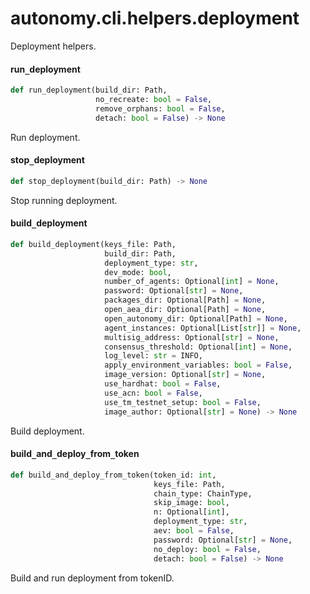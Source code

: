 <a id="autonomy.cli.helpers.deployment"></a>

# autonomy.cli.helpers.deployment

Deployment helpers.

<a id="autonomy.cli.helpers.deployment.run_deployment"></a>

#### run`_`deployment

```python
def run_deployment(build_dir: Path,
                   no_recreate: bool = False,
                   remove_orphans: bool = False,
                   detach: bool = False) -> None
```

Run deployment.

<a id="autonomy.cli.helpers.deployment.stop_deployment"></a>

#### stop`_`deployment

```python
def stop_deployment(build_dir: Path) -> None
```

Stop running deployment.

<a id="autonomy.cli.helpers.deployment.build_deployment"></a>

#### build`_`deployment

```python
def build_deployment(keys_file: Path,
                     build_dir: Path,
                     deployment_type: str,
                     dev_mode: bool,
                     number_of_agents: Optional[int] = None,
                     password: Optional[str] = None,
                     packages_dir: Optional[Path] = None,
                     open_aea_dir: Optional[Path] = None,
                     open_autonomy_dir: Optional[Path] = None,
                     agent_instances: Optional[List[str]] = None,
                     multisig_address: Optional[str] = None,
                     consensus_threshold: Optional[int] = None,
                     log_level: str = INFO,
                     apply_environment_variables: bool = False,
                     image_version: Optional[str] = None,
                     use_hardhat: bool = False,
                     use_acn: bool = False,
                     use_tm_testnet_setup: bool = False,
                     image_author: Optional[str] = None) -> None
```

Build deployment.

<a id="autonomy.cli.helpers.deployment.build_and_deploy_from_token"></a>

#### build`_`and`_`deploy`_`from`_`token

```python
def build_and_deploy_from_token(token_id: int,
                                keys_file: Path,
                                chain_type: ChainType,
                                skip_image: bool,
                                n: Optional[int],
                                deployment_type: str,
                                aev: bool = False,
                                password: Optional[str] = None,
                                no_deploy: bool = False,
                                detach: bool = False) -> None
```

Build and run deployment from tokenID.


